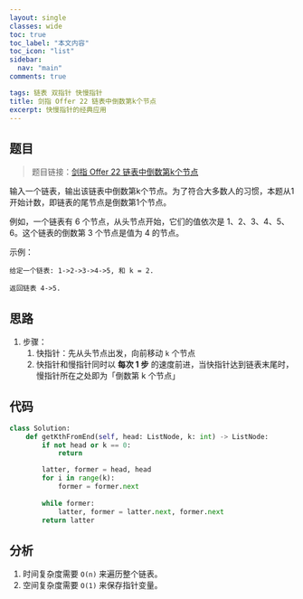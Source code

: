 ```yaml
---
layout: single
classes: wide
toc: true
toc_label: "本文内容"
toc_icon: "list"
sidebar:
  nav: "main"
comments: true

tags: 链表 双指针 快慢指针
title: 剑指 Offer 22 链表中倒数第k个节点
excerpt: 快慢指针的经典应用
---
```


## 题目

> 题目链接：[剑指 Offer 22 链表中倒数第k个节点](https://leetcode-cn.com/problems/lian-biao-zhong-dao-shu-di-kge-jie-dian-lcof/)

输入一个链表，输出该链表中倒数第k个节点。为了符合大多数人的习惯，本题从1开始计数，即链表的尾节点是倒数第1个节点。

例如，一个链表有 6 个节点，从头节点开始，它们的值依次是 1、2、3、4、5、6。这个链表的倒数第 3 个节点是值为 4 的节点。

示例：

    给定一个链表: 1->2->3->4->5, 和 k = 2.

    返回链表 4->5.



## 思路 

1. 步骤：
   1. 快指针：先从头节点出发，向前移动 `k` 个节点
   2. 快指针和慢指针同时以 **每次 1 步** 的速度前进，当快指针达到链表末尾时，慢指针所在之处即为「倒数第 k 个节点」

## 代码 

```python
class Solution:
    def getKthFromEnd(self, head: ListNode, k: int) -> ListNode:
        if not head or k == 0:
            return 

        latter, former = head, head
        for i in range(k):
            former = former.next 
        
        while former:
            latter, former = latter.next, former.next
        return latter
```

## 分析 

1. 时间复杂度需要 `O(n)` 来遍历整个链表。
2. 空间复杂度需要 `O(1)` 来保存指针变量。